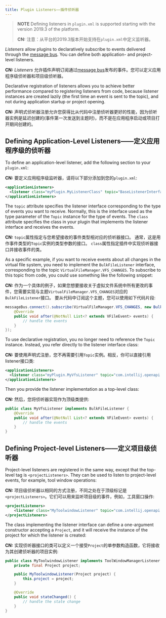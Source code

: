 ```yaml
---
title: Plugin Listeners——插件侦听器
---
```


> **NOTE** Defining listeners in `plugin.xml` is supported starting with the version 2019.3 of the platform.
>
>**CN:**  注意：从平台的2019.3版本开始支持在`plugin.xml`中定义监听器。


_Listeners_ allow plugins to declaratively subscribe to events delivered through the
[message bus](/reference_guide/messaging_infrastructure.md). You can define both application- and project-level
listeners.

**CN:**   _Listeners_ 允许插件声明订阅通过[message bus](/reference_guide/messaging_infrastructure.md)发布的事件。您可以定义应用程序级侦听器和项目级侦听器。

Declarative registration of listeners allows you to achieve better performance compared to registering listeners
from code, because listener instances are created lazily (the first time an event is sent to the topic), and not
during application startup or project opening.

**CN:**  声明式侦听器注册允许您获得比从代码中注册侦听器更好的性能，因为侦听器实例是延迟创建的(事件第一次发送到主题时)，而不是在应用程序启动或项目打开期间创建的。

## Defining Application-Level Listeners——定义应用程序级的侦听器

To define an application-level listener, add the following section to your `plugin.xml`:

**CN:**  要定义应用程序级监听器，请将以下部分添加到您的`plugin.xml`:

```xml
<applicationListeners>
  <listener class="myPlugin.MyListenerClass" topic="BaseListenerInterface"/>
</applicationListeners>
```

The `topic` attribute specifies the listener interface corresponding to the type of events you want to receive.
Normally, this is the interface used as the type parameter of the `Topic` instance for the type of events.
The `class` attribute specifies the class in your plugin that implements the listener interface and receives
the events. 

**CN:**  `topic`属性指定与您希望接收的事件类型相对应的侦听器接口。
         通常，这是用作事件类型的`Topic`实例的类型参数的接口。
         `class`属性指定插件中实现侦听器接口并接收事件的类。

As a specific example, if you want to receive events about all changes in the virtual file system, you need
to implement the `BulkFileListener` interface, corresponding to the topic `VirtualFileManager.VFS_CHANGES`.
To subscribe to this topic from code, you could use something like the following snippet:

**CN:**  作为一个具体的例子，如果您想要接收关于虚拟文件系统中所有更改的事件，您需要实现与主题`VirtualFileManager.VFS_CHANGES`对应的`BulkFileListener`接口。
         要从代码中订阅这个主题，您可以使用如下代码片段:

```java
messageBus.connect().subscribe(VirtualFileManager.VFS_CHANGES, new BulkFileListener() {
    @Override
    public void after(@NotNull List<? extends VFileEvent> events) {
        // handle the events
    }
});
```

To use declarative registration, you no longer need to reference the `Topic` instance. Instead, you refer directly
to the listener interface class:

**CN:**  要使用声明式注册，您不再需要引用`Topic`实例。相反，你可以直接引用listener接口类:

```xml
<applicationListeners>
  <listener class="myPlugin.MyVfsListener" topic="com.intellij.openapi.vfs.newvfs.BulkFileListener"/>
</applicationListeners>
```

Then you provide the listener implementation as a top-level class:

**CN:**  然后，您将侦听器实现作为顶级类提供:

```java
public class MyVfsListener implements BulkFileListener {
    @Override
    public void after(@NotNull List<? extends VFileEvent> events) {
        // handle the events
    }
}
```

## Defining Project-level Listeners——定义项目级侦听器

Project-level listeners are registered in the same way, except that the top-level tag is 
`<projectListeners>`. They can be used to listen to project-level events, for example, tool window operations:

**CN:**  项目级侦听器以相同的方式注册，不同之处在于顶级标记是`<projectListeners>`。它们可以用来监听项目级的事件，例如，工具窗口操作:

```xml
<projectListeners>
    <listener class="MyToolwindowListener" topic="com.intellij.openapi.wm.ex.ToolWindowManagerListener" />
</projectListeners>
```

The class implementing the listener interface can define a one-argument constructor accepting a `Project`,
and it will receive the instance of the project for which the listener is created:

**CN:**  实现侦听器接口的类可以定义一个接受`Project`的单参数构造函数，它将接收为其创建侦听器的项目实例:

```java
public class MyToolwindowListener implements ToolWindowManagerListener {
    private final Project project;

    public MyToolwindowListener(Project project) {
        this.project = project;
    }

    @Override
    public void stateChanged() {
        // handle the state change
    }
}
```
